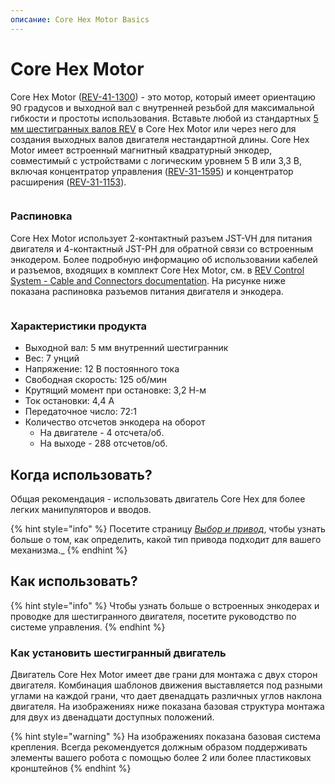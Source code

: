 ```yaml
---
описание: Core Hex Motor Basics
---
```


# Core Hex Motor

Core Hex Motor ([REV-41-1300](https://www.revrobotics.com/rev-41-1300/)) - это мотор, который имеет ориентацию 90 градусов и выходной вал с внутренней резьбой для максимальной гибкости и простоты использования. Вставьте любой из стандартных [5 мм шестигранных валов REV](https://www.revrobotics.com/ftc/motion/bearings-linear-slides-pillow-blocks/) в Core Hex Motor или через него для создания выходных валов двигателя нестандартной длины. Core Hex Motor имеет встроенный магнитный квадратурный энкодер, совместимый с устройствами с логическим уровнем 5 В или 3,3 В, включая концентратор управления ([REV-31-1595](https://www.revrobotics.com/rev-31-1595/)) и концентратор расширения ([REV-31-1153](https://www.revrobotics.com/rev-31-1153/)). &#x20;

<figure><img src="https://2589213514-files.gitbook.io/~/files/v0/b/gitbook-legacy-files/o/assets%2F-M5yw0n8IneF5-9ybLjT%2F-M8MarlMx5meMXBAcMX_%2F-M8Mau1m3YkY8a8rLOaT%2Fimage. png?alt=media&#x26;token=1f0ffc5b-afed-479c-876d-f95974a111a1" alt=""><figcaption></figcaption></figure>

### Распиновка

Core Hex Motor использует 2-контактный разъем JST-VH для питания двигателя и 4-контактный JST-PH для обратной связи со встроенным энкодером. Более подробную информацию об использовании кабелей и разъемов, входящих в комплект Core Hex Motor, см. в [REV Control System - Cable and Connectors documentation](https://docs.revrobotics.com/duo-control/control-system-overview/cables-and-connectors). На рисунке ниже показана распиновка разъемов питания двигателя и энкодера.

<figure><img src="https://2589213514-files.gitbook.io/~/files/v0/b/gitbook-legacy-files/o/assets%2F-M5yw0n8IneF5-9ybLjT%2F-M_M8cPZpdT88Tye8xPn%2F-M_MCcUszaBq8eeo9Rmp%2FHD%20Hex%20Motor_Encoder%20Pinout1_Export. svg?alt=media&#x26;token=b7cf4b6d-d8aa-407c-bf6d-609253e815cf" alt=""><figcaption></figcaption></figure>

### Характеристики продукта

* Выходной вал: 5 мм внутренний шестигранник
* Вес: 7 унций
* Напряжение: 12 В постоянного тока
* Свободная скорость: 125 об/мин
* Крутящий момент при остановке: 3,2 Н-м
* Ток остановки: 4,4 А
* Передаточное число: 72:1
* Количество отсчетов энкодера на оборот
  * На двигателе - 4 отсчета/об.
  * На выходе - 288 отсчетов/об.

## Когда использовать?

Общая рекомендация - использовать двигатель Core Hex для более легких манипуляторов и вводов.&#x20;

{% hint style="info" %}
Посетите страницу [_Выбор и привод_](broken-reference), чтобы узнать больше о том, как определить, какой тип привода подходит для вашего механизма._
{% endhint %}

## Как использовать?

{% hint style="info" %}
Чтобы узнать больше о встроенных энкодерах и проводке для шестигранного двигателя, посетите руководство по системе управления.
{% endhint %}

### Как установить шестигранный двигатель&#x20;

Двигатель Core Hex Motor имеет две грани для монтажа с двух сторон двигателя. Комбинация шаблонов движения выставляется под разными углами на каждой грани, что дает двенадцать различных углов наклона двигателя. На изображениях ниже показана базовая структура монтажа для двух из двенадцати доступных положений.&#x20;

{% hint style="warning" %}
На изображениях показана базовая система крепления. Всегда рекомендуется должным образом поддерживать элементы вашего робота с помощью более 2 или более пластиковых кронштейнов&#x20;
{% endhint %}

<figure><img src="https://2589213514-files.gitbook.io/~/files/v0/b/gitbook-legacy-files/o/assets%2F-M5yw0n8IneF5-9ybLjT%2F-M8vmWNQpIfKGFT4hhI0%2F-M8w-OcpkhH60EeMi9iI%2FScreenshot%20(46). png?alt=media&#x26;token=499e490b-7dec-4b42-b51e-f003582fb83e" alt=""><figcaption></figcaption></figure>
